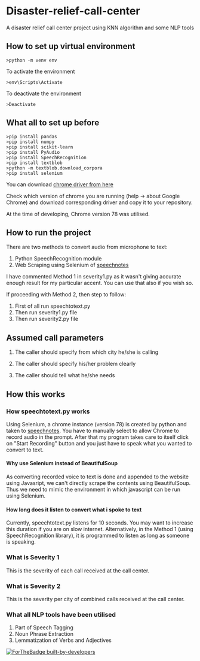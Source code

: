 # Disaster-relief-call-center

A disaster relief call center project using KNN algorithm and some NLP tools

## How to set up virtual environment

    >python -m venv env

To activate the environment

    >env\Scripts\Activate

To deactivate the environment

    >Deactivate

## What all to set up before

    >pip install pandas
    >pip install numpy
    >pip install scikit-learn
    >pip install PyAudio
    >pip install SpeechRecognition
    >pip install textblob
    >python -m textblob.download_corpora
    >pip install selenium

You can download [chrome driver from here](https://sites.google.com/a/chromium.org/chromedriver/downloads)

Check which version of chrome you are running (help -> about Google Chrome) and download corresponding driver and copy it to your repository.

At the time of developing, Chrome version 78 was utilised.

## How to run the project

There are two methods to convert audio from microphone to text:

1. Python SpeechRecognition module
2. Web Scraping using Selenium of [speechnotes](https://speechnotes.co/)

I have commented Method 1 in severity1.py as it wasn't giving accurate enough result for my particular accent. You can use that also if you wish so.

If proceeding with Method 2, then step to follow:

1. First of all run speechtotext.py
2. Then run severity1.py file
3. Then run severity2.py file

## Assumed call parameters

1. The caller should specify from which city he/she is calling

2. The caller should specify his/her problem clearly

3. The caller should tell what he/she needs

## How this works

### How speechtotext.py works

Using Selenium, a chrome instance (version 78) is created by python and taken to [speechnotes](https://speechnotes.co/). You have to manually select to allow Chrome to record audio in the prompt. After that my program takes care to itself click on "Start Recording" button and you just have to speak what you wanted to convert to text.

#### Why use Selenium instead of BeautifulSoup

As converting recorded voice to text is done and appended to the website using Javasript, we can't directly scrape the contents using BeautifulSoup. Thus we need to mimic the environment in which javascript can be run using Selenium.

#### How long does it listen to convert what i spoke to text

Currently, speechtotext.py listens for 10 seconds. You may want to increase this duration if you are on slow internet.
Alternatively, in the Method 1 (using SpeechRecognition library), it is programmed to listen as long as someone is speaking.

### What is Severity 1

This is the severity of each call received at the call center.

### What is Severity 2

This is the severity per city of combined calls received at the call center.

### What all NLP tools have been utilised

1. Part of Speech Tagging
2. Noun Phrase Extraction
3. Lemmatization of Verbs and Adjectives

[![ForTheBadge built-by-developers](https://ForTheBadge.com/images/badges/built-by-developers.svg)](https://github.com/pranshupranjal)
